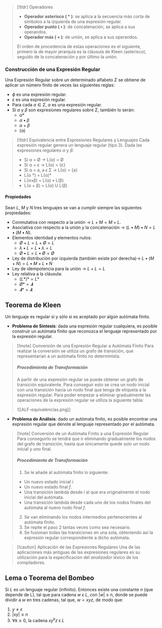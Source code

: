 
>[!tldr] Operadores
>- **Operador asterisco ( * )**: se aplica a la secuencia más corta de símbolos a la izquierda de una expresión regular.
>- **Operador punto ( • )**: de concatenación, se aplica a sus operandos.
>- **Operador más ( + )**: de unión, se aplica a sus operandos.
>
>El orden de procedencia de estas operaciones es el siguiente, primero la de mayor jerarquía es la cláusula de Kleen (asterisco), seguido de la concatenación y por último la unión.

### Construcción de una Expresión Regular

Una Expresión Regular sobre un determinado alfabeto $\Sigma$  se obtiene de aplicar un número finito de veces las siguientes reglas:

- $\phi$ es una expresión regular.
- $\varepsilon$ es una expresión regular.
- Para cada $a ∈ \Sigma$, $a$ es una expresión regular.
- Si $\alpha$ y $\beta$ son expresiones regulares sobre $\Sigma$, también lo serán:
	- $\alpha*$
	- $\alpha • \beta$
	- $\alpha + \beta$
	- $(\alpha)$

>[!tldr] Equivalencia entre Expresiones Regulares y Lenguajes
>Cada expresión regular genera un lenguaje regular (tipo 3). Dada las expresiones regulares $\alpha$ y $\beta$:
>- Si α = Ø -> L(α) = Ø
>- Si α = ε -> L(α) = {ε}
>- Si α = a, a ϵ Σ -> L(α) = {a}
>- L(α \*) = L(α)\* 
>- L(α•β) = L(α) • L(β)
>- L(α + β) = L(α) U L(β)

#### Propiedades

Sean $L$, $M$ y $N$ tres lenguajes se van a cumplir siempre las siguientes propiedades:

- Conmutativa con respecto a la unión -> $L + M = M + L$.
- Asociativa con respecto a la unión y la concatenación -> $(L•M)•N = L•(M•N)$.
- Elementos identidad y elementos nulos:
	- $Ø + L = L + Ø = L$
	- $λ • L = L • λ = L$
	- $Ø • L = L • Ø = Ø$
- Ley de distribución por izquierda (también existe por derecha)-> $L•(M+N) = L•M + L•N$
- Ley de idempotencia para la unión -> $L + L = L$
- Ley relativa a la cláusula:
	- $(L*)*= L*$
	- $Ø* = 𝝀$
	- $𝝀* = 𝝀$

## Teorema de Kleen

Un lenguaje es regular si y sólo si es aceptado por algún autómata finito.

- **Problema de Síntesis**: dada una expresión regular cualquiera, es posible construir un autómata finito que reconozca el lenguaje representado por la expresión regular.

>[!inote] Conversión de una Expresión Regular a Autómata Finito
>Para realizar la conversión se utiliza un grafo de transición, que representarían a un autómata finito no determinista.
>
>##### Procedimiento de Transformación
>
>A partir de una expresión regular se puede obtener un grafo de transición equivalente. Para conseguir esto se crea un nodo inicial con una transición hacia un nodo final que tenga de etiqueta a la expresión regular.
>Para poder empezar a eliminar gradualmente las operaciones de la expresión regular se utiliza la siguiente tabla:
>
><span class="centerImg"> ![[ALF-equivalencias.png]] </span>

- **Problema de Análisis**: dado un autómata finito, es posible encontrar una expresión regular que denote al lenguaje representado por el autómata.

>[!note] Conversión de un Autómata Finito a una Expresión Regular
>Para conseguirlo se tendrá que ir eliminando gradualmente los nodos del grafo de transición, hasta que únicamente quede solo un nodo inicial y uno final.
>
>##### Procedimiento de Transformación
>1. Se le añade al autómata finito lo siguiente:
>	- Un nuevo estado inicial $i$.
>	- Un nuevo estado final $f$.
>	- Una transición lambda desde $i$ al que era originalmente el nodo inicial del autómata.
>	- Una transición lambda desde cada uno de los nodos finales del autómata al nuevo nodo final $f$.
>2. Se van eliminando los nodos intermedios pertenecientes al autómata finito.
>3. Se repite el paso 2 tantas veces como sea necesario.
>4. Se fusionan todas las transiciones en una sola, obteniendo así la expresión regular correspondiente a dicho autómata.

>[!caution] Aplicación de las Expresiones Regulares
>Una de las aplicaciones más antiguas de las expresiones regulares es su utilización para la especificación del *analizador léxico* de los compiladores.

## Lema o Teorema del Bombeo

Si $L$ es un lenguaje regular (infinito). Entonces existe una constante $n$ (que depende de L), tal que para cadena $w$ ϵ $L$, con |$w$| ≥ $n$, donde se puede dividir a $w$ en tres cadenas, tal que, $w=xyz$, de modo que:

1. $y \neq \varepsilon$
2. $|xy| \leq n$
3. $\forall k \geq 0$, la cadena $xy^k z$ ϵ $L$
